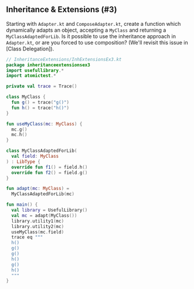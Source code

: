 ## Inheritance & Extensions (#3)

Starting with `Adapter.kt` and `ComposeAdapter.kt`, create a function which
dynamically adapts an object, accepting a `MyClass` and returning a
`MyClassAdaptedForLib`. Is it possible to use the inheritance approach in
`Adapter.kt`, or are you forced to use composition? (We'll revisit this issue
in [Class Delegation]).

```kotlin
// InheritanceExtensions/InhExtensionsEx3.kt
package inheritanceextensionsex3
import usefullibrary.*
import atomictest.*

private val trace = Trace()

class MyClass {
  fun g() = trace("g()")
  fun h() = trace("h()")
}

fun useMyClass(mc: MyClass) {
  mc.g()
  mc.h()
}

class MyClassAdaptedForLib(
  val field: MyClass
) : LibType {
  override fun f1() = field.h()
  override fun f2() = field.g()
}

fun adapt(mc: MyClass) =
  MyClassAdaptedForLib(mc)

fun main() {
  val library = UsefulLibrary()
  val mc = adapt(MyClass())
  library.utility1(mc)
  library.utility2(mc)
  useMyClass(mc.field)
  trace eq """
  h()
  g()
  g()
  h()
  g()
  h()
  """
}
```